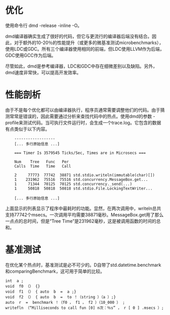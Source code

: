 
# 优化

使用命令行 dmd -release -inline -O。

dmd编译器确实生成了很好的代码，但它与更流行的编译器后端没有结合。因此，对于额外的10-20％的性能提升（或更多的微基准测试microbenchmarks），使用LDC或GDC。所有三个编译器使用相同的前端，但LDC使用LLVM作为后端，GDC使用GCC作为后端。

尽管如此，dmd是参考编译器，LDC和GDC中存在细微差别以及缺陷。另外，dmd速度非常快，可以提高开发效率。

# 性能剖析

由于不是每个优化都可以由编译器执行，程序员通常需要调整他们的代码。由于猜测常常是错误的，因此需要通过分析来查找代码中的热点。使用dmd的参数 -profile来测试代码。当可执行文件运行时，会生成一个trace.log。它包含的数据有点类似于以下内容。

        ------------------
        [... 多行原始信息 ...]

        === Timer Is 3579545 Ticks/Sec, Times are in Microsecs ===

        Num    Tree   Func   Per
        Calls  Time   Time   Call

        2     77773  77742  38871 std.stdio.writeln(immutable(char)[])
        1    231962  75516  75516 std.concurrency.MessageBox.get...
        1     71344  70125  70125 std.concurrency._send(...)
        1     50818  50818  50818 std.stdio.File.LockingTextWriter...

        [... 多行原始信息 ...]


上面显示的列表显示了程序中最耗时的功能。显然，在两次调用中，writeln总共支持77742个msecs。一次调用平均需要38871毫秒。MessageBox.get用了那么一点点的总时间，但是“Tree Time”是231962毫秒，这是被调用函数的时间的总和。

# 基准测试

在优化某个热点时，基准测试是必不可少的。D自带了std.datetime.benchmark和comparingBenchmark，这可用于简单的比较。

    int  a ; 
    void  f0 （） {} 
    void  f1 （） { auto  b  =  a ;} 
    void  f2 （） { auto  b  =  to ！（string ）（a ）;} 
    auto  r  =  benchmark ！（f0 ， f1 ， f2 ）（10_000 ） ; 
    writefln （“Milliseconds to call fun [0] n次：％s” ， r [ 0 ] .msecs ）;


    